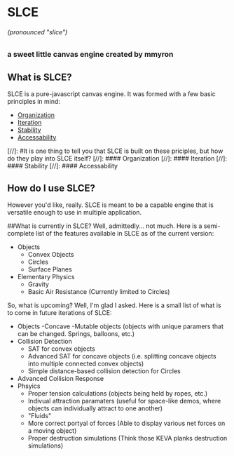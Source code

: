# SLCE
###### (pronounced "slice")
### a **s**weet **l**ittle **c**anvas **e**ngine created by mmyron

## What is SLCE?
SLCE is a pure-javascript canvas engine. It was formed with a few basic principles in mind:
- [Organization](#organization)
- [Iteration](#iteration)
- [Stability](#stability)
- [Accessability](#accessability)

[//]: #It is one thing to tell you that SLCE is built on these priciples, but how do they play into SLCE itself? 
[//]: #### Organization
[//]: #### Iteration
[//]: #### Stability
[//]: #### Accessability

## How do I use SLCE?
However you'd like, really. SLCE is meant to be a capable engine that is versatile enough to use in multiple application.

##What is currently in SLCE?
Well, admittedly... not much. Here is a semi-complete list of the features available in SLCE as of the current version:
- Objects
  - Convex Objects
  - Circles
  - Surface Planes
- Elementary Physics
  - Gravity
  - Basic Air Resistance (Currently limited to Circles)

So, what is upcoming? Well, I'm glad I asked.
Here is a small list of what is to come in future iterations of SLCE:
- Objects
  -Concave
  -Mutable objects (objects with unique paramers that can be changed. Springs, balloons, etc.)
- Collision Detection
  - SAT for convex objects
  - Advanced SAT for concave objects (i.e. splitting concave objects into multiple connected convex objects)
  - Simple distance-based collision detection for Circles
- Advanced Collision Response
- Phsyics
  - Proper tension calculations (objects being held by ropes, etc.)
  - Indivual attraction paramaters (useful for space-like demos, where objects can individually attract to one another)
  - "Fluids"
  - More correct portyal of forces (Able to display various net forces on a moving object)
  - Proper destruction simulations (Think those KEVA planks destruction simulations)